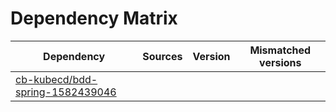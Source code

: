 # Dependency Matrix

Dependency | Sources | Version | Mismatched versions
---------- | ------- | ------- | -------------------
[cb-kubecd/bdd-spring-1582439046](https://github.com/cb-kubecd/bdd-spring-1582439046.git) |  | []() | 

